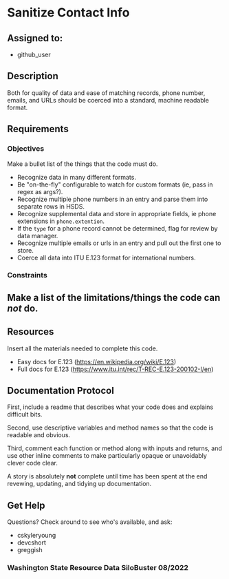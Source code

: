 # Sanitize Contact Info

## Assigned to:
- github_user

## Description
Both for quality of data and ease of matching records, phone number, emails, and URLs should be coerced into a standard, machine readable format.

## Requirements

### Objectives
Make a bullet list of the things that the code must do.
- Recognize data in many different formats.
- Be "on-the-fly" configurable to watch for custom formats (ie, pass in regex as args?).
- Recognize multiple phone numbers in an entry and parse them into separate rows in HSDS.
- Recognize supplemental data and store in appropriate fields, ie phone extensions in  `phone.extention`.
- If the `type` for a phone record cannot be determined, flag for review by data manager.
- Recognize multiple emails or urls in an entry and pull out the first one to store.
- Coerce all data into ITU E.123 format for international numbers.

### Constraints
Make a list of the limitations/things the code can _not_ do.
- 

## Resources
Insert all the materials needed to complete this code.
- Easy docs for E.123 (https://en.wikipedia.org/wiki/E.123)
- Full docs for E.123 (https://www.itu.int/rec/T-REC-E.123-200102-I/en)

## Documentation Protocol
First, include a readme that describes what your code does and explains difficult bits.

Second, use descriptive variables and method names so that the code is readable and obvious.

Third, comment each function or method along with inputs and returns, and use other inline comments to make particularly opaque or unavoidably clever code clear.

A story is absolutely __not__ complete until time has been spent at the end revewing, updating, and tidying up documentation.

## Get Help
Questions? Check around to see who's available, and ask:
- cskyleryoung
- devcshort
- greggish

### Washington State Resource Data SiloBuster 08/2022